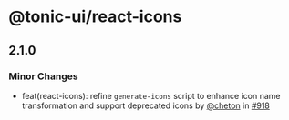 # @tonic-ui/react-icons

## 2.1.0

### Minor Changes

- feat(react-icons): refine `generate-icons` script to enhance icon name transformation and support deprecated icons by [@cheton](https://github.com/cheton) in [#918](https://github.com/trendmicro-frontend/tonic-ui/pull/918)
